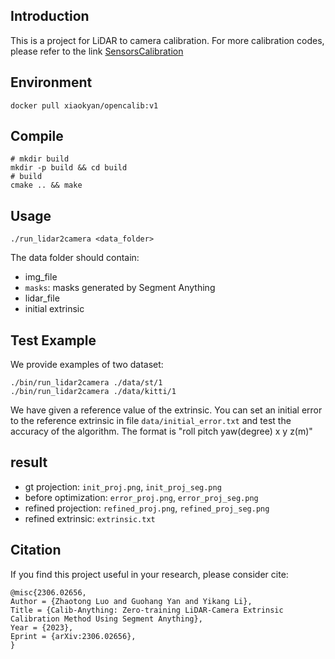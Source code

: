 ## Introduction

This is a project for LiDAR to camera calibration. For more calibration codes, please refer to the link <a href="https://github.com/PJLab-ADG/SensorsCalibration" title="SensorsCalibration">SensorsCalibration</a>

## Environment
```shell
docker pull xiaokyan/opencalib:v1
```


## Compile
```shell
# mkdir build
mkdir -p build && cd build
# build
cmake .. && make
```
## Usage
```
./run_lidar2camera <data_folder>
```
The data folder should contain:
- img_file
- `masks`: masks generated by Segment Anything
- lidar_file
- initial extrinsic

## Test Example
We provide examples of two dataset:
```
./bin/run_lidar2camera ./data/st/1
./bin/run_lidar2camera ./data/kitti/1
```
We have given a reference value of the extrinsic. You can set an initial error to the reference extrinsic in file `data/initial_error.txt` and test the accuracy of the algorithm. The format is "roll pitch yaw(degree) x y z(m)"

## result
- gt projection: `init_proj.png`, `init_proj_seg.png`
- before optimization: `error_proj.png`, `error_proj_seg.png`
- refined projection: `refined_proj.png`, `refined_proj_seg.png`
- refined extrinsic: `extrinsic.txt`

## Citation
If you find this project useful in your research, please consider cite:
```
@misc{2306.02656,
Author = {Zhaotong Luo and Guohang Yan and Yikang Li},
Title = {Calib-Anything: Zero-training LiDAR-Camera Extrinsic Calibration Method Using Segment Anything},
Year = {2023},
Eprint = {arXiv:2306.02656},
}
```
